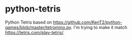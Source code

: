 # python-tetris
Python Tetris based on https://github.com/KenT2/python-games/blob/master/tetromino.py.
I'm trying to make it match https://tetris.com/play-tetris/.
